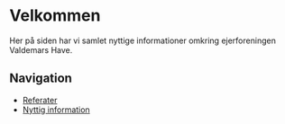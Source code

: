 # Velkommen

Her på siden har vi samlet nyttige informationer omkring ejerforeningen Valdemars Have.

## Navigation

* [Referater](/referater)
* [Nyttig information](/info)

